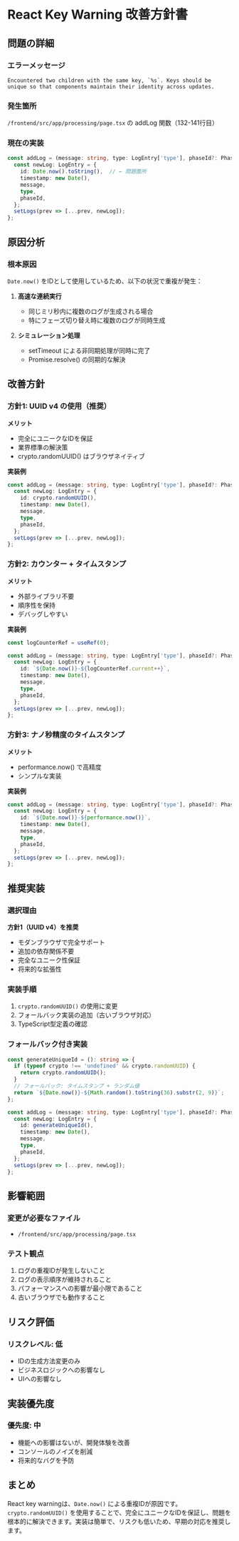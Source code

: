 # React Key Warning 改善方針書

## 問題の詳細

### エラーメッセージ
```
Encountered two children with the same key, `%s`. Keys should be unique so that components maintain their identity across updates.
```

### 発生箇所
`/frontend/src/app/processing/page.tsx` の addLog 関数（132-141行目）

### 現在の実装
```typescript
const addLog = (message: string, type: LogEntry['type'], phaseId?: PhaseId) => {
  const newLog: LogEntry = {
    id: Date.now().toString(),  // ← 問題箇所
    timestamp: new Date(),
    message,
    type,
    phaseId,
  };
  setLogs(prev => [...prev, newLog]);
};
```

## 原因分析

### 根本原因
`Date.now()` をIDとして使用しているため、以下の状況で重複が発生：

1. **高速な連続実行**
   - 同じミリ秒内に複数のログが生成される場合
   - 特にフェーズ切り替え時に複数のログが同時生成

2. **シミュレーション処理**
   - setTimeout による非同期処理が同時に完了
   - Promise.resolve() の同期的な解決

## 改善方針

### 方針1: UUID v4 の使用（推奨）
**メリット**
- 完全にユニークなIDを保証
- 業界標準の解決策
- crypto.randomUUID() はブラウザネイティブ

**実装例**
```typescript
const addLog = (message: string, type: LogEntry['type'], phaseId?: PhaseId) => {
  const newLog: LogEntry = {
    id: crypto.randomUUID(),
    timestamp: new Date(),
    message,
    type,
    phaseId,
  };
  setLogs(prev => [...prev, newLog]);
};
```

### 方針2: カウンター + タイムスタンプ
**メリット**
- 外部ライブラリ不要
- 順序性を保持
- デバッグしやすい

**実装例**
```typescript
const logCounterRef = useRef(0);

const addLog = (message: string, type: LogEntry['type'], phaseId?: PhaseId) => {
  const newLog: LogEntry = {
    id: `${Date.now()}-${logCounterRef.current++}`,
    timestamp: new Date(),
    message,
    type,
    phaseId,
  };
  setLogs(prev => [...prev, newLog]);
};
```

### 方針3: ナノ秒精度のタイムスタンプ
**メリット**
- performance.now() で高精度
- シンプルな実装

**実装例**
```typescript
const addLog = (message: string, type: LogEntry['type'], phaseId?: PhaseId) => {
  const newLog: LogEntry = {
    id: `${Date.now()}-${performance.now()}`,
    timestamp: new Date(),
    message,
    type,
    phaseId,
  };
  setLogs(prev => [...prev, newLog]);
};
```

## 推奨実装

### 選択理由
**方針1（UUID v4）を推奨**
- モダンブラウザで完全サポート
- 追加の依存関係不要
- 完全なユニーク性保証
- 将来的な拡張性

### 実装手順
1. `crypto.randomUUID()` の使用に変更
2. フォールバック実装の追加（古いブラウザ対応）
3. TypeScript型定義の確認

### フォールバック付き実装
```typescript
const generateUniqueId = (): string => {
  if (typeof crypto !== 'undefined' && crypto.randomUUID) {
    return crypto.randomUUID();
  }
  // フォールバック: タイムスタンプ + ランダム値
  return `${Date.now()}-${Math.random().toString(36).substr(2, 9)}`;
};

const addLog = (message: string, type: LogEntry['type'], phaseId?: PhaseId) => {
  const newLog: LogEntry = {
    id: generateUniqueId(),
    timestamp: new Date(),
    message,
    type,
    phaseId,
  };
  setLogs(prev => [...prev, newLog]);
};
```

## 影響範囲

### 変更が必要なファイル
- `/frontend/src/app/processing/page.tsx`

### テスト観点
1. ログの重複IDが発生しないこと
2. ログの表示順序が維持されること
3. パフォーマンスへの影響が最小限であること
4. 古いブラウザでも動作すること

## リスク評価

### リスクレベル: 低
- IDの生成方法変更のみ
- ビジネスロジックへの影響なし
- UIへの影響なし

## 実装優先度

### 優先度: 中
- 機能への影響はないが、開発体験を改善
- コンソールのノイズを削減
- 将来的なバグを予防

## まとめ

React key warningは、`Date.now()` による重複IDが原因です。`crypto.randomUUID()` を使用することで、完全にユニークなIDを保証し、問題を根本的に解決できます。実装は簡単で、リスクも低いため、早期の対応を推奨します。
